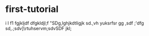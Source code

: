 # first-tutorial
i l f1
fgjkljdf
dfgkldjl;f
"SDg,lghjkdtligjk sd.,vh yuksrfsr
gg ,sdf
;'dfg sd,.;sdv]\rtuhservm;sdvSDF
jkl;
